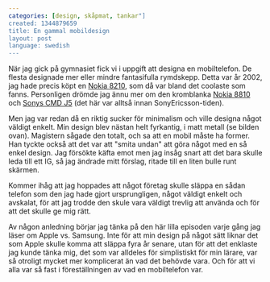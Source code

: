 ```yaml
---
categories: [design, skåpmat, tankar"]
created: 1344879659
title: En gammal mobildesign
layout: post
language: swedish
---
```

När jag gick på gymnasiet fick vi i uppgift att designa en mobiltelefon. De flesta designade mer eller mindre fantasifulla rymdskepp. Detta var år 2002, jag hade precis köpt en <a href="http://www.gsmarena.com/nokia_8210-19.php">Nokia 8210</a>, som då var bland det coolaste som fanns. Personligen drömde jag ännu mer om den kromblanka <a href="http://www.gsmarena.com/nokia_8810-20.php">Nokia 8810</a> och <a href="http://www.gsmarena.com/sony_cmd_j5-201.php">Sonys CMD J5</a> (det här var alltså innan SonyEricsson-tiden).

Men jag var redan då en riktig sucker för minimalism och ville designa något väldigt enkelt. Min design blev nästan helt fyrkantig, i matt metall (se bilden ovan). Magistern sågade den totalt, och sa att en mobil måste ha former. Han tyckte också att det var att "smita undan" att göra något med en så enkel design. Jag försökte käfta emot men jag insåg snart att det bara skulle leda till ett IG, så jag ändrade mitt förslag, ritade till en liten bulle runt skärmen.

Kommer ihåg att jag hoppades att något företag skulle släppa en sådan telefon som den jag hade gjort ursprungligen, något väldigt enkelt och avskalat, för att jag trodde den skule vara väldigt trevlig att använda och för att det skulle ge mig rätt.

Av någon anledning börjar jag tänka på den här lilla episoden varje gång jag läser om Apple vs. Samsung. Inte för att min design på något sätt liknar det som Apple skulle komma att släppa fyra år senare, utan för att det enklaste jag kunde tänka mig, det som var alldeles för simplistiskt för min lärare, var så otroligt mycket mer komplicerat än vad det behövde vara. Och för att vi alla var så fast i föreställningen av vad en mobiltelefon var.
